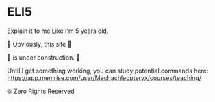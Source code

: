 # ELI5

Explain it to me Like I'm 5 years old.

 
🚧 Obviously, this site   🚧

🚧 is under construction. 🚧

Until I get something working, you can study potential commands here:
https://app.memrise.com/user/Mechachleopteryx/courses/teaching/


⦾ Zero Rights Reserved
